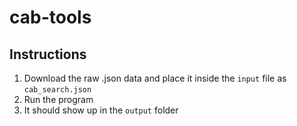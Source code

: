 # cab-tools
## Instructions
1. Download the raw .json data and place it inside the `input` file as `cab_search.json`
2. Run the program
3. It should show up in the `output` folder